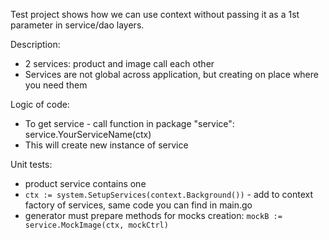 Test project shows how we can use context without passing it as a 1st parameter in service/dao layers.

Description: 
* 2 services: product and image call each other
* Services are not global across application, but creating on place where you need them

Logic of code:
* To get service - call function in package "service": service.YourServiceName(ctx)
* This will create new instance of service

Unit tests:
* product service contains one
* `ctx := system.SetupServices(context.Background())` - add to context factory of services, same code you can find in main.go
* generator must prepare methods for mocks creation: `mockB := service.MockImage(ctx, mockCtrl)`
